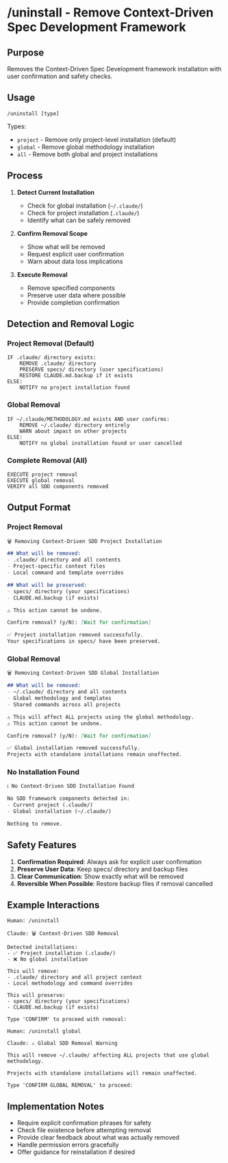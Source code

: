 # /uninstall - Remove Context-Driven Spec Development Framework

## Purpose
Removes the Context-Driven Spec Development framework installation with user confirmation and safety checks.

## Usage
```
/uninstall [type]
```

Types:
- `project` - Remove only project-level installation (default)
- `global` - Remove global methodology installation
- `all` - Remove both global and project installations

## Process

1. **Detect Current Installation**
   - Check for global installation (`~/.claude/`)
   - Check for project installation (`.claude/`)
   - Identify what can be safely removed

2. **Confirm Removal Scope**
   - Show what will be removed
   - Request explicit user confirmation
   - Warn about data loss implications

3. **Execute Removal**
   - Remove specified components
   - Preserve user data where possible
   - Provide completion confirmation

## Detection and Removal Logic

### Project Removal (Default)
```
IF .claude/ directory exists:
    REMOVE .claude/ directory
    PRESERVE specs/ directory (user specifications)
    RESTORE CLAUDE.md.backup if it exists
ELSE:
    NOTIFY no project installation found
```

### Global Removal
```
IF ~/.claude/METHODOLOGY.md exists AND user confirms:
    REMOVE ~/.claude/ directory entirely
    WARN about impact on other projects
ELSE:
    NOTIFY no global installation found or user cancelled
```

### Complete Removal (All)
```
EXECUTE project removal
EXECUTE global removal
VERIFY all SDD components removed
```

## Output Format

### Project Removal
```markdown
🗑️ Removing Context-Driven SDD Project Installation

## What will be removed:
- .claude/ directory and all contents
- Project-specific context files
- Local command and template overrides

## What will be preserved:
- specs/ directory (your specifications)
- CLAUDE.md.backup (if exists)

⚠️ This action cannot be undone.

Confirm removal? (y/N): [Wait for confirmation]

✅ Project installation removed successfully.
Your specifications in specs/ have been preserved.
```

### Global Removal
```markdown
🗑️ Removing Context-Driven SDD Global Installation

## What will be removed:
- ~/.claude/ directory and all contents
- Global methodology and templates
- Shared commands across all projects

⚠️ This will affect ALL projects using the global methodology.
⚠️ This action cannot be undone.

Confirm removal? (y/N): [Wait for confirmation]

✅ Global installation removed successfully.
Projects with standalone installations remain unaffected.
```

### No Installation Found
```markdown
ℹ️ No Context-Driven SDD Installation Found

No SDD framework components detected in:
- Current project (.claude/)
- Global installation (~/.claude/)

Nothing to remove.
```

## Safety Features

1. **Confirmation Required**: Always ask for explicit user confirmation
2. **Preserve User Data**: Keep specs/ directory and backup files
3. **Clear Communication**: Show exactly what will be removed
4. **Reversible When Possible**: Restore backup files if removal cancelled

## Example Interactions

```
Human: /uninstall

Claude: 🗑️ Context-Driven SDD Removal

Detected installations:
- ✅ Project installation (.claude/)
- ❌ No global installation

This will remove:
- .claude/ directory and all project context
- Local methodology and command overrides

This will preserve:
- specs/ directory (your specifications)
- CLAUDE.md.backup (if exists)

Type 'CONFIRM' to proceed with removal:
```

```
Human: /uninstall global

Claude: ⚠️ Global SDD Removal Warning

This will remove ~/.claude/ affecting ALL projects that use global methodology.

Projects with standalone installations will remain unaffected.

Type 'CONFIRM GLOBAL REMOVAL' to proceed:
```

## Implementation Notes

- Require explicit confirmation phrases for safety
- Check file existence before attempting removal
- Provide clear feedback about what was actually removed
- Handle permission errors gracefully
- Offer guidance for reinstallation if desired